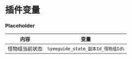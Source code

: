 # 插件变量

### Placeholder

| 内容      | 变量                            |
|---------|-------------------------------|
| 怪物组当前状态 | `%yeeguide_state_副本Id_怪物组Id%` |

